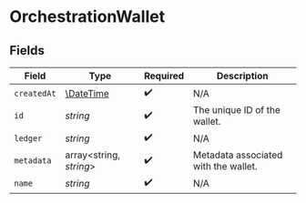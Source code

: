 # OrchestrationWallet


## Fields

| Field                                                         | Type                                                          | Required                                                      | Description                                                   |
| ------------------------------------------------------------- | ------------------------------------------------------------- | ------------------------------------------------------------- | ------------------------------------------------------------- |
| `createdAt`                                                   | [\DateTime](https://www.php.net/manual/en/class.datetime.php) | :heavy_check_mark:                                            | N/A                                                           |
| `id`                                                          | *string*                                                      | :heavy_check_mark:                                            | The unique ID of the wallet.                                  |
| `ledger`                                                      | *string*                                                      | :heavy_check_mark:                                            | N/A                                                           |
| `metadata`                                                    | array<string, *string*>                                       | :heavy_check_mark:                                            | Metadata associated with the wallet.                          |
| `name`                                                        | *string*                                                      | :heavy_check_mark:                                            | N/A                                                           |
